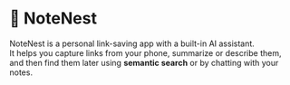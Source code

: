 # 📎 NoteNest

NoteNest is a personal link-saving app with a built-in AI assistant.  
It helps you capture links from your phone, summarize or describe them, and then find them later using **semantic search** or by chatting with your notes.